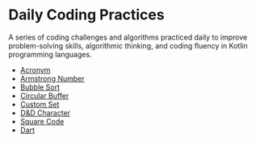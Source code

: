 # Daily Coding Practices

A series of coding challenges and algorithms practiced daily to improve problem-solving skills, algorithmic thinking, and coding fluency in Kotlin programming languages.

- [Acronym](https://exercism.org/tracks/kotlin/exercises/acronym)
- [Armstrong Number](https://exercism.org/tracks/kotlin/exercises/armstrong-numbers) 
- [Bubble Sort]() 
- [Circular Buffer](https://exercism.org/tracks/kotlin/exercises/circular-buffer)
- [Custom Set](https://exercism.org/tracks/kotlin/exercises/custom-set)
- [D&D Character](https://exercism.org/tracks/kotlin/exercises/dnd-character)
- [Square Code](https://exercism.org/tracks/kotlin/exercises/crypto-square)
- [Dart](https://exercism.org/tracks/kotlin/exercises/darts)